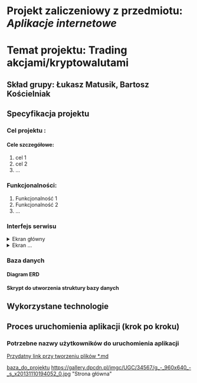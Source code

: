 # Projekt zaliczeniowy z przedmiotu: _**Aplikacje internetowe**_

# Temat projektu: Trading akcjami/kryptowalutami
## Skład grupy: Łukasz Matusik, Bartosz Kościelniak
## Specyfikacja projektu
### Cel projektu :
#### Cele szczegółowe:
   1. cel 1
   2. cel 2
   3. ...
### Funkcjonalności:
   1. Funkcjonalność 1
   2. Funkcjonalność 2
   3. ...
### Interfejs serwisu

   <details>
       <summary>Ekran główny </summary>
	
![alt text][logo]

           <p>Przedstawiono ...</p>
   </details>
	<details>
       <summary>Ekran ...</summary>

![alt text][logo]
           <p>Czego dotyczy?</p>
   </details>
         
### Baza danych
####	Diagram ERD
####	Skrypt do utworzenia struktury bazy danych

## Wykorzystane technologie

## Proces uruchomienia aplikacji (krok po kroku)

### Potrzebne nazwy użytkowników do uruchomienia aplikacji


[Przydatny link przy tworzeniu plików *.md ](https://github.com/adam-p/markdown-here/wiki/Markdown-Cheatsheet)

[baza_do_projektu](https://user-images.githubusercontent.com/47026027/110671886-54737c00-81cf-11eb-875a-8749cd770164.PNG)
https://gallery.dpcdn.pl/imgc/UGC/34567/g_-_960x640_-_s_x20131110194052_0.jpg "Strona główna"
